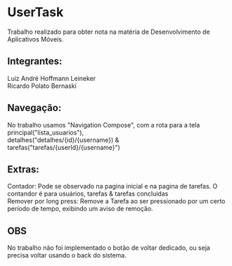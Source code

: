 # UserTask

Trabalho realizado para obter nota  na matéria de Desenvolvimento de Aplicativos Móveis.

## Integrantes:
Luiz André Hoffmann Leineker    
Ricardo Polato Bernaski   

## Navegação:

No trabalho usamos "Navigation Compose", com a rota para a tela principal("lista_usuarios"),  
detalhes("detalhes/{id}/{username}) & tarefas("tarefas/{userId}/{username}") 

## Extras:
Contador: Pode se observado na pagina inicial e na pagina de tarefas. O contandor é para usuários, tarefas & tarefas concluidas    
Remover por long press: Remove a Tarefa ao ser pressionado por um certo período de tempo, exibindo um aviso de remoção. 

## OBS
No trabalho não foi implementado o botão de voltar dedicado, ou seja precisa voltar usando o back do sistema. 


